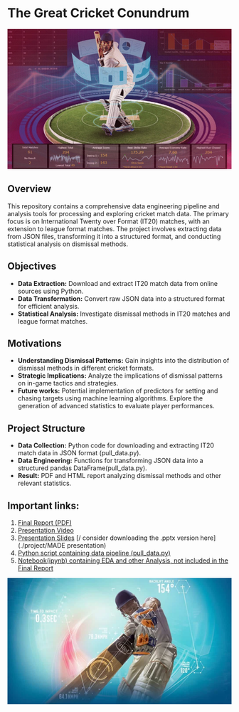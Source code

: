 # The Great Cricket Conundrum
![stick_image_2](1689827968897.jpg)
## Overview

This repository contains a comprehensive data engineering pipeline and analysis tools for processing and exploring cricket match data. The primary focus is on International Twenty over Format (IT20) matches, with an extension to league format matches. The project involves extracting data from JSON files, transforming it into a structured format, and conducting statistical analysis on dismissal methods.

## Objectives

- **Data Extraction:** Download and extract IT20 match data from online sources using Python.
- **Data Transformation:** Convert raw JSON data into a structured format for efficient analysis.
- **Statistical Analysis:** Investigate dismissal methods in IT20 matches and league format matches.

## Motivations

- **Understanding Dismissal Patterns:** Gain insights into the distribution of dismissal methods in different cricket formats.
- **Strategic Implications:** Analyze the implications of dismissal patterns on in-game tactics and strategies.
- **Future works:** Potential implementation of predictors for setting and chasing targets using machine learning algorithms. Explore the generation of advanced statistics to evaluate player performances.

## Project Structure

- **Data Collection:** Python code for downloading and extracting IT20 match data in JSON format (pull_data.py).
- **Data Engineering:** Functions for transforming JSON data into a structured pandas DataFrame(pull_data.py).
- **Result:** PDF and HTML report analyzing dismissal methods and other relevant statistics.

## Important links:
1. [Final Report (PDF)](./project/report.pdf)
2. [Presentation Video](./project/presentation-video.mp4)
3. [Presentation Slides](./project/slides.pdf) [/ consider downloading the .pptx version here](./project/MADE presentation)
4. [Python script containing data pipeline (pull_data.py)](./project/pull_data.py)
5. [Notebook(ipynb) containing EDA and other Analysis, not included in the Final Report](./project/Analysis_Experiments.ipynb)

![stock_img_1](1679755900405.jpg)

